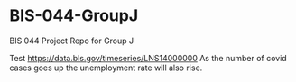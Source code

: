 # BIS-044-GroupJ
BIS 044 Project Repo for Group J

Test
https://data.bls.gov/timeseries/LNS14000000
As the number of covid cases goes up the unemployment rate will also rise.

